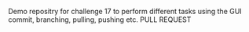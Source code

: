 Demo repositry for challenge 17 to perform different tasks 
using the GUI commit, branching, pulling, pushing etc.
PULL REQUEST
